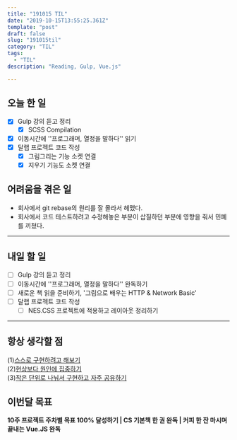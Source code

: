 ```yaml
---
title: "191015 TIL"
date: "2019-10-15T13:55:25.361Z"
template: "post"
draft: false
slug: "191015til"
category: "TIL"
tags:
  - "TIL"
description: "Reading, Gulp, Vue.js"

---
```


## 오늘 한 일

- [x] Gulp 강의 듣고 정리
	- [x] SCSS Compilation
- [x] 이동시간에 ''프로그래머, 열정을 말하다'' 읽기
- [x] 달랩 프로젝트 코드 작성
  - [x] 그림그리는 기능 소켓 연결
  - [x] 지우기 기능도 소켓 연결

## 어려움을 겪은 일

-	회사에서 git rebase의 원리를 잘 몰라서 헤맸다.
-	회사에서 코드 테스트하려고 수정해놓은 부분이 삽질하던 부분에 영향을 줘서 민폐를 끼쳤다.

---

## 내일 할 일

- [ ] Gulp 강의 듣고 정리
- [ ] 이동시간에 ''프로그래머, 열정을 말하다'' 완독하기
- [ ] 새로운 책 읽을 준비하기, '그림으로 배우는 HTTP & Network Basic'
- [ ] 달랩 프로젝트 코드 작성
  - [ ] NES.CSS 프로젝트에 적용하고 레이아웃 정리하기

------



## 항상 생각할 점

(1)<u>스스로 구현하려고 해보기</u> <br>(2)<u>현상보다 원인에 집중하기</u> <br>(3)<u>작은 단위로 나눠서 구현하고 자주 공유하기</u>



## 이번달 목표

**10주 프로젝트 주차별 목표 100% 달성하기 | CS 기본책 한 권 완독 | 커피 한 잔 마시며 끝내는 Vue.JS 완독**

